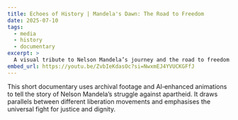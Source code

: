 ```yaml
---
title: Echoes of History | Mandela's Dawn: The Road to Freedom
date: 2025-07-10
tags:
  - media
  - history
  - documentary
excerpt: >
  A visual tribute to Nelson Mandela’s journey and the road to freedom.
embed_url: https://youtu.be/ZvbIeKdasOc?si=NwxmEJ4YVUCKGFfJ
---
```


This short documentary uses archival footage and AI‑enhanced animations to tell the story of Nelson Mandela’s struggle against apartheid. It draws parallels between different liberation movements and emphasises the universal fight for justice and dignity.